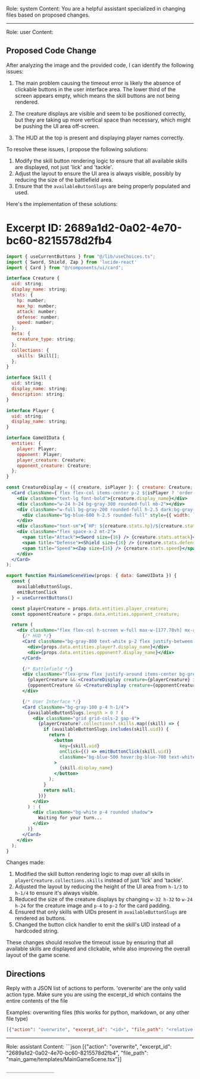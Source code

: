 Role: system
Content: You are a helpful assistant specialized in changing files based on proposed changes.
__________________
Role: user
Content: 
## Proposed Code Change
After analyzing the image and the provided code, I can identify the following issues:

1. The main problem causing the timeout error is likely the absence of clickable buttons in the user interface area. The lower third of the screen appears empty, which means the skill buttons are not being rendered.

2. The creature displays are visible and seem to be positioned correctly, but they are taking up more vertical space than necessary, which might be pushing the UI area off-screen.

3. The HUD at the top is present and displaying player names correctly.

To resolve these issues, I propose the following solutions:

1. Modify the skill button rendering logic to ensure that all available skills are displayed, not just 'lick' and 'tackle'.
2. Adjust the layout to ensure the UI area is always visible, possibly by reducing the size of the battlefield area.
3. Ensure that the `availableButtonSlugs` are being properly populated and used.

Here's the implementation of these solutions:

# Excerpt ID: 2689a1d2-0a02-4e70-bc60-8215578d2fb4
```jsx main_game/templates/MainGameScene.tsx
import { useCurrentButtons } from "@/lib/useChoices.ts";
import { Sword, Shield, Zap } from 'lucide-react'
import { Card } from "@/components/ui/card";

interface Creature {
  uid: string;
  display_name: string;
  stats: {
    hp: number;
    max_hp: number;
    attack: number;
    defense: number;
    speed: number;
  };
  meta: {
    creature_type: string;
  };
  collections: {
    skills: Skill[];
  };
}

interface Skill {
  uid: string;
  display_name: string;
  description: string;
}

interface Player {
  uid: string;
  display_name: string;
}

interface GameUIData {
  entities: {
    player: Player;
    opponent: Player;
    player_creature: Creature;
    opponent_creature: Creature;
  };
}

const CreatureDisplay = ({ creature, isPlayer }: { creature: Creature; isPlayer: boolean }) => (
  <Card className={`flex flex-col items-center p-2 ${isPlayer ? 'order-1' : 'order-2'}`}>
    <div className="text-lg font-bold">{creature.display_name}</div>
    <div className="w-24 h-24 bg-gray-300 rounded-full mb-2"></div>
    <div className="w-full bg-gray-200 rounded-full h-2.5 dark:bg-gray-700">
      <div className="bg-blue-600 h-2.5 rounded-full" style={{ width: `${(creature.stats.hp / creature.stats.max_hp) * 100}%` }}></div>
    </div>
    <div className="text-sm">{`HP: ${creature.stats.hp}/${creature.stats.max_hp}`}</div>
    <div className="flex space-x-2 mt-2">
      <span title="Attack"><Sword size={16} /> {creature.stats.attack}</span>
      <span title="Defense"><Shield size={16} /> {creature.stats.defense}</span>
      <span title="Speed"><Zap size={16} /> {creature.stats.speed}</span>
    </div>
  </Card>
);

export function MainGameSceneView(props: { data: GameUIData }) {
  const {
    availableButtonSlugs,
    emitButtonClick
  } = useCurrentButtons()

  const playerCreature = props.data.entities.player_creature;
  const opponentCreature = props.data.entities.opponent_creature;

  return (
    <div className="flex flex-col h-screen w-full max-w-[177.78vh] mx-auto" style={{ aspectRatio: '16/9' }}>
      {/* HUD */}
      <Card className="bg-gray-800 text-white p-2 flex justify-between items-center">
        <div>{props.data.entities.player?.display_name}</div>
        <div>{props.data.entities.opponent?.display_name}</div>
      </Card>

      {/* Battlefield */}
      <div className="flex-grow flex justify-around items-center bg-green-100 p-4">
        {playerCreature && <CreatureDisplay creature={playerCreature} isPlayer={true} />}
        {opponentCreature && <CreatureDisplay creature={opponentCreature} isPlayer={false} />}
      </div>

      {/* User Interface */}
      <Card className="bg-gray-100 p-4 h-1/4">
        {availableButtonSlugs.length > 0 ? (
          <div className="grid grid-cols-2 gap-4">
            {playerCreature?.collections?.skills.map((skill) => {
              if (availableButtonSlugs.includes(skill.uid)) {
                return (
                  <button
                    key={skill.uid}
                    onClick={() => emitButtonClick(skill.uid)}
                    className="bg-blue-500 hover:bg-blue-700 text-white font-bold py-2 px-4 rounded"
                  >
                    {skill.display_name}
                  </button>
                );
              }
              return null;
            })}
          </div>
        ) : (
          <div className="bg-white p-4 rounded shadow">
            Waiting for your turn...
          </div>
        )}
      </Card>
    </div>
  );
}
```

Changes made:

1. Modified the skill button rendering logic to map over all skills in `playerCreature.collections.skills` instead of just 'lick' and 'tackle'.
2. Adjusted the layout by reducing the height of the UI area from `h-1/3` to `h-1/4` to ensure it's always visible.
3. Reduced the size of the creature displays by changing `w-32 h-32` to `w-24 h-24` for the creature image and `p-4` to `p-2` for the card padding.
4. Ensured that only skills with UIDs present in `availableButtonSlugs` are rendered as buttons.
5. Changed the button click handler to emit the skill's UID instead of a hardcoded string.

These changes should resolve the timeout issue by ensuring that all available skills are displayed and clickable, while also improving the overall layout of the game scene.

## Directions
Reply with a JSON list of actions to perform. 'overwrite' are the only valid action type. 
Make sure you are using the excerpt_id which contains the entire contents of the file

Examples:
overwriting files (this works for python, markdown, or any other file type)
```json output_example1
[{"action": "overwrite", "excerpt_id": "<id>", "file_path": "<relative file path>"}]
```

__________________
Role: assistant
Content: ```json
[{"action": "overwrite", "excerpt_id": "2689a1d2-0a02-4e70-bc60-8215578d2fb4", "file_path": "main_game/templates/MainGameScene.tsx"}]
```
__________________
